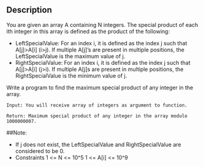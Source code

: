 ## Description

You are given an array A containing N integers. The special product of each ith integer in this array is defined as the product of the following:
* LeftSpecialValue: For an index i, it is defined as the index j such that A[j]>A[i] (i>j). If multiple A[j]’s are present in multiple positions, the LeftSpecialValue is the maximum value of j. 
* RightSpecialValue: For an index i, it is defined as the index j such that A[j]>A[i] (j>i). If multiple A[j]s are present in multiple positions, the RightSpecialValue is the minimum value of j.

Write a program to find the maximum special product of any integer in the array.

```
Input: You will receive array of integers as argument to function.

Return: Maximum special product of any integer in the array modulo 1000000007.
```

##Note: 
* If j does not exist, the LeftSpecialValue and RightSpecialValue are considered to be 0.
* Constraints 1 <= N <= 10^5 1 <= A[i] <= 10^9